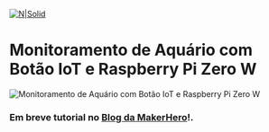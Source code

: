 [![N|Solid](https://www.filipeflop.com/wp-content/uploads/2017/07/filipeflop-205x63.png)](https://nodesource.com/products/nsolid)

# Monitoramento de Aquário com Botão IoT e Raspberry Pi Zero W

![Monitoramento de Aquário com Botão IoT e Raspberry Pi Zero W](https://www.makerhero.com/wp-content/uploads/2017/11/01-3.png)

### Em breve tutorial no <span style="color:blue"></span>[Blog da MakerHero](https://www.makerhero.com/blog/monitore-aquario-botao-iot-e-raspberry-pi/)!.
